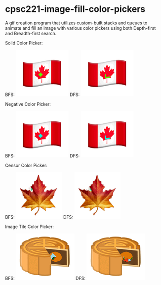 # cpsc221-image-fill-color-pickers

A gif creation program that utilizes custom-built stacks and queues to animate and fill an image with various color pickers using both Depth-first and Breadth-first search.

Solid Color Picker:

BFS: ![solidbfs](https://github.com/matgauv/cpsc221-image-fill-color-pickers/blob/main/images/bfssolid.gif?raw=true)
DFS: ![soliddfs](https://github.com/matgauv/cpsc221-image-fill-color-pickers/blob/main/images/dfssolid.gif?raw=true)

Negative Color Picker:

BFS: ![negativebfs](https://github.com/matgauv/cpsc221-image-fill-color-pickers/blob/main/images/bfsnegative.gif?raw=true)
DFS: ![negativedfs](https://github.com/matgauv/cpsc221-image-fill-color-pickers/blob/main/images/dfsnegative.gif?raw=true)

Censor Color Picker:

BFS: ![censorbfs](https://github.com/matgauv/cpsc221-image-fill-color-pickers/blob/main/images/bfscensor.gif?raw=true)
DFS: ![censordfs](https://github.com/matgauv/cpsc221-image-fill-color-pickers/blob/main/images/dfscensor.gif?raw=true)

Image Tile Color Picker:

BFS: ![imgtilebfs](https://github.com/matgauv/cpsc221-image-fill-color-pickers/blob/main/images/bfsimgtile.gif?raw=true)
DFS: ![imgtiledfs](https://github.com/matgauv/cpsc221-image-fill-color-pickers/blob/main/images/dfsimgtile.gif?raw=true)
